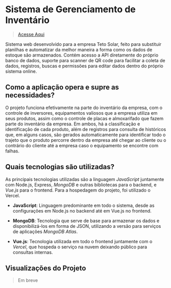 # Sistema de Gerenciamento de Inventário

> [Acesse Aqui](https://teto-solar-inventory.vercel.app/)



Sistema web desenvolvido para a empresa Teto Solar, feito para substituir planilhas e automatizar da melhor maneira a forma como os dados de estoque são armazenados. Contém acesso a API diretamente do próprio banco de dados, suporte para scanner de QR code para facilitar a coleta de dados, registros, buscas e permissões para editar dados dentro do próprio sistema online.

## Como a aplicação opera e supre as necessidades?

O projeto funciona efetivamente na parte do inventário da empresa, com o controle de inversores, equipamentos valiosos que a empresa utiliza em seus produtos, assim como o controle de placas e almoxarifado que fazem parte do inventário da empresa. Em ambos, há a classificação e identificação de cada produto, além de registros para consulta de históricos que, em alguns casos, são gerados automaticamente para identificar todo o trajeto que o produto percorre dentro da empresa até chegar ao cliente ou o contrário do cliente até a empresa caso o equipamento se encontre com falhas.

## Quais tecnologias são utilizadas?

As principais tecnologias utilizadas são a linguagem *JavaScript* juntamente com Node.js, Express, *MongoDB* e outras bibliotecas para o backend, e *Vue.js* para o frontend. Para a hospedagem do projeto, foi utilizado o Vercel.

- **JavaScript**: Linguagem predominante em todo o sistema, desde as configurações em Node.js no backend até em Vue.js no frontend.

- **MongoDB**: Tecnologia que serve de base para armazenar os dados e disponibilizá-los em forma de JSON, utilizando a versão para serviços de aplicações *MongoDB Atlas*.

- **Vue.js**: Tecnologia utilizada em todo o frontend juntamente com o *Vercel*, que hospeda o serviço na nuvem deixando público para consultas internas.

## Visualizações do Projeto

> Em breve

